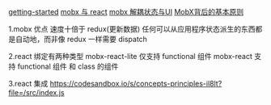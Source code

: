 [getting-started](https://mobx.js.org/getting-started)
[mobx 与 react](https://michel.codes/blogs/ui-as-an-afterthought)
[mobx 解耦状态与UI](https://hackernoon.com/how-to-decouple-state-and-ui-a-k-a-you-dont-need-componentwillmount-cc90b787aa37)
[MobX背后的基本原则](https://hackernoon.com/the-fundamental-principles-behind-mobx-7a725f71f3e8)

1.mobx 优点
    速度十倍于 redux(更新数据)
    任何可以从应用程序状态派生的东西都是自动地，而非像 redux 一样需要 dispatch

2.react 绑定有两种类型
    mobx-react-lite 仅支持 functional 组件
    mobx-react      支持 functional 组件 和 class 的组件

3.react 集成
    https://codesandbox.io/s/concepts-principles-il8lt?file=/src/index.js
